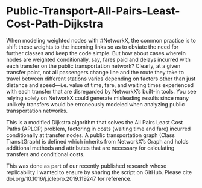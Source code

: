 # Public-Transport-All-Pairs-Least-Cost-Path-Dijkstra
When modeling weighted nodes with #NetworkX, the common practice is to shift these weights to the incoming links so as to obviate the need for further classes and keep the code simple. But how about cases wherein nodes are weighted conditionally, say, fares paid and delays incurred with each transfer on the public transportation network? Clearly, at a given transfer point, not all passengers change line and the route they take to travel between different stations varies depending on factors other than just distance and speed—i.e. value of time, fare, and waiting times experienced with each transfer that are disregarded by NetworkX’s built-in tools. You see relying solely on NetworkX could generate misleading results since many unlikely transfers would be erroneously modeled when analyzing public transportation networks.

This is a modified Dijkstra algorithm that solves the All Pairs Least Cost Paths (APLCP) problem, factoring in costs (waiting time and fare) incurred conditionally at transfer nodes. 
A public transportation graph (Class TransitGraph) is defined which inherits from NetworkX’s Graph and holds additional methods and attributes that are necessary for calculating transfers and conditional costs.

This was done as part of our recently published research whose replicability I wanted to ensure by sharing the script on GitHub. Please cite doi.org/10.1016/j.jclepro.2019.119247 for reference.
